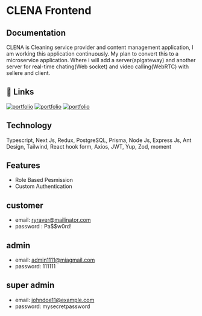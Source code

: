 # CLENA Frontend





## Documentation

CLENA is Cleaning service provider and content management application, I am working this application continuously. My plan to convert this to a microservice application. Where i will add a server(apigateway) and another server for real-time chating(Web socket) and video calling(WebRTC) with sellere and client.


## 🔗 Links
[![portfolio](https://img.shields.io/badge/Github-client-000?style=for-the-badge&logo=ko-fi&logoColor=white)](https://github.com/BayajidAlam/clena-frontend)
[![portfolio](https://img.shields.io/badge/Github-server-000?style=for-the-badge&logo=ko-fi&logoColor=white)](https://github.com/BayajidAlam/cleana-backend)
[![portfolio](https://img.shields.io/badge/Livesite-000?style=for-the-badge&logo=ko-fi&logoColor=white)](https://clena-frontend.vercel.app/)



## Technology

Typescript, Next Js, Redux, PostgreSQL, Prisma, Node Js, Express Js, Ant Design, Tailwind, React hook form, Axios, JWT, Yup, Zod, moment


## Features
- Role Based Pesmission
- Custom Authentication


## customer 
- email: ryraver@mailinator.com
- password : Pa$$w0rd!

## admin 

- email: admin1111@miagmail.com 
- password: 111111

## super admin 
- email: johndoe11@example.com
- password: mysecretpassword

